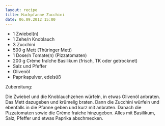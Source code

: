 ```yaml
---
layout: recipe
title: Hackpfanne Zucchini
date: 06.09.2012 15:00
---
```


* 1 Zwiebel(n)
* 1 Zehe/n Knoblauch
* 3 Zucchini
* 500 g Mett (Thüringer Mett)
* 1 Dose/n Tomate(n) (Pizzatomaten)
* 200 g Crème fraîche Basilikum (frisch, TK oder getrocknet)
* Salz und Pfeffer
* Olivenöl
* Paprikapulver, edelsüß

Zubereitung:

Die Zwiebel und die Knoblauchzehen würfeln, in etwas Olivenöl anbraten. Das
Mett dazugeben und krümelig braten. Dann die Zucchini würfeln und ebenfalls in
die Pfanne geben und kurz mit anbraten. Danach die Pizzatomaten sowie die Crème
fraiche hinzugeben. Alles mit Basilikum, Salz, Pfeffer und etwas Paprika
abschmecken.
